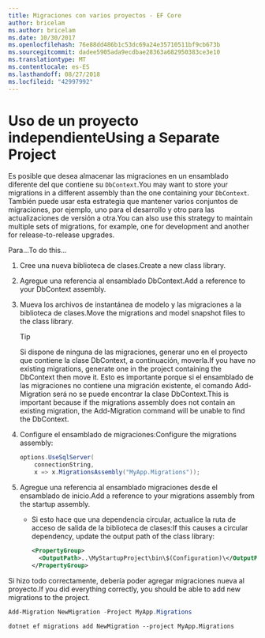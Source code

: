 ```yaml
---
title: Migraciones con varios proyectos - EF Core
author: bricelam
ms.author: bricelam
ms.date: 10/30/2017
ms.openlocfilehash: 76e88dd486b1c53dc69a24e35710511bf9cb673b
ms.sourcegitcommit: dadee5905ada9ecdbae28363a682950383ce3e10
ms.translationtype: MT
ms.contentlocale: es-ES
ms.lasthandoff: 08/27/2018
ms.locfileid: "42997992"
---
```

<a name="using-a-separate-project"></a><span data-ttu-id="ea6d4-102">Uso de un proyecto independiente</span><span class="sxs-lookup"><span data-stu-id="ea6d4-102">Using a Separate Project</span></span>
========================
<span data-ttu-id="ea6d4-103">Es posible que desea almacenar las migraciones en un ensamblado diferente del que contiene su `DbContext`.</span><span class="sxs-lookup"><span data-stu-id="ea6d4-103">You may want to store your migrations in a different assembly than the one containing your `DbContext`.</span></span> <span data-ttu-id="ea6d4-104">También puede usar esta estrategia que mantener varios conjuntos de migraciones, por ejemplo, uno para el desarrollo y otro para las actualizaciones de versión a otra.</span><span class="sxs-lookup"><span data-stu-id="ea6d4-104">You can also use this strategy to maintain multiple sets of migrations, for example, one for development and another for release-to-release upgrades.</span></span>

<span data-ttu-id="ea6d4-105">Para...</span><span class="sxs-lookup"><span data-stu-id="ea6d4-105">To do this...</span></span>

1. <span data-ttu-id="ea6d4-106">Cree una nueva biblioteca de clases.</span><span class="sxs-lookup"><span data-stu-id="ea6d4-106">Create a new class library.</span></span>

2. <span data-ttu-id="ea6d4-107">Agregue una referencia al ensamblado DbContext.</span><span class="sxs-lookup"><span data-stu-id="ea6d4-107">Add a reference to your DbContext assembly.</span></span>

3. <span data-ttu-id="ea6d4-108">Mueva los archivos de instantánea de modelo y las migraciones a la biblioteca de clases.</span><span class="sxs-lookup"><span data-stu-id="ea6d4-108">Move the migrations and model snapshot files to the class library.</span></span>
   > [!TIP]
   > <span data-ttu-id="ea6d4-109">Si dispone de ninguna de las migraciones, generar uno en el proyecto que contiene la clase DbContext, a continuación, moverla.</span><span class="sxs-lookup"><span data-stu-id="ea6d4-109">If you have no existing migrations, generate one in the project containing the DbContext then move it.</span></span> <span data-ttu-id="ea6d4-110">Esto es importante porque si el ensamblado de las migraciones no contiene una migración existente, el comando Add-Migration será no se puede encontrar la clase DbContext.</span><span class="sxs-lookup"><span data-stu-id="ea6d4-110">This is important because if the migrations assembly does not contain an existing migration, the Add-Migration command will be unable to find the DbContext.</span></span>

4. <span data-ttu-id="ea6d4-111">Configure el ensamblado de migraciones:</span><span class="sxs-lookup"><span data-stu-id="ea6d4-111">Configure the migrations assembly:</span></span>

   ``` csharp
   options.UseSqlServer(
       connectionString,
       x => x.MigrationsAssembly("MyApp.Migrations"));
   ```

5. <span data-ttu-id="ea6d4-112">Agregue una referencia al ensamblado migraciones desde el ensamblado de inicio.</span><span class="sxs-lookup"><span data-stu-id="ea6d4-112">Add a reference to your migrations assembly from the startup assembly.</span></span>
   * <span data-ttu-id="ea6d4-113">Si esto hace que una dependencia circular, actualice la ruta de acceso de salida de la biblioteca de clases:</span><span class="sxs-lookup"><span data-stu-id="ea6d4-113">If this causes a circular dependency, update the output path of the class library:</span></span>

     ``` xml
     <PropertyGroup>
       <OutputPath>..\MyStartupProject\bin\$(Configuration)\</OutputPath>
     </PropertyGroup>
     ```

<span data-ttu-id="ea6d4-114">Si hizo todo correctamente, debería poder agregar migraciones nueva al proyecto.</span><span class="sxs-lookup"><span data-stu-id="ea6d4-114">If you did everything correctly, you should be able to add new migrations to the project.</span></span>

``` powershell
Add-Migration NewMigration -Project MyApp.Migrations
```
``` Console
dotnet ef migrations add NewMigration --project MyApp.Migrations
```

